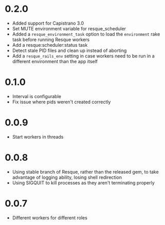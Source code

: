 # 0.2.0
* Added support for Capistrano 3.0
* Set MUTE environment variable for resque_scheduler
* Added a `resque_environment_task` option to load the `environment` rake task before running Resque workers
* Add a resque:scheduler:status task
* Detect stale PID files and clean up instead of aborting
* Add a `resque_rails_env` setting in case workers need to be run in a different environment than the app itself

# 0.1.0
* Interval is configurable
* Fix issue where pids weren't created correctly

# 0.0.9
* Start workers in threads

# 0.0.8
* Using stable branch of Resque, rather than the released gem, to take advantage of logging ability, losing shell redirection
* Using SIGQUIT to kill processes as they aren't terminating properly

# 0.0.7
* Different workers for different roles
